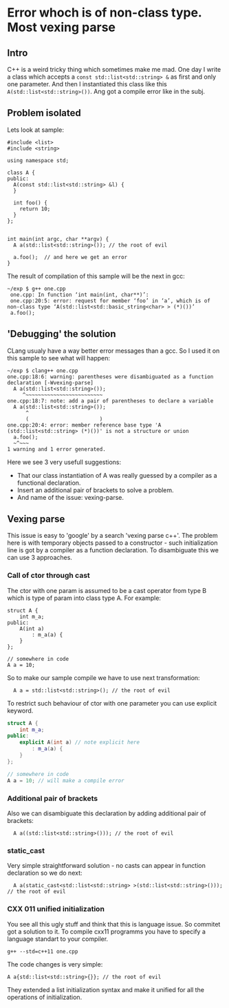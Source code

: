 # Error whoch is of non-class type. Most vexing parse #
## Intro ##
C++ is a weird tricky thing which sometimes make me mad.
One day I write a class which accepts a `const std::list<std::string> &` as first and only one parameter.
And then I instantiated this class like this `A(std::list<std::string>())`. Ang got a compile error like in the subj.

## Problem isolated ##
Lets look at sample:

	#include <list>
	#include <string>

	using namespace std;

	class A {
	public:
	  A(const std::list<std::string> &l) {
	  }

	  int foo() {
		return 10;
	  }
	};


	int main(int argc, char **argv) {
	  A a(std::list<std::string>()); // the root of evil

	  a.foo();  // and here we get an error
	}

The result of compilation of this sample will be the next in gcc:

	~/exp $ g++ one.cpp
	 one.cpp: In function ‘int main(int, char**)’:
	 one.cpp:20:5: error: request for member ‘foo’ in ‘a’, which is of non-class type ‘A(std::list<std::basic_string<char> > (*)())’
	 a.foo();

## 'Debugging' the solution ##
CLang usualy have a way better error messages than a gcc. So I used it on this sample to see what will happen:

    ~/exp $ clang++ one.cpp
    one.cpp:18:6: warning: parentheses were disambiguated as a function declaration [-Wvexing-parse]
      A a(std::list<std::string>());
         ^~~~~~~~~~~~~~~~~~~~~~~~~~
    one.cpp:18:7: note: add a pair of parentheses to declare a variable
      A a(std::list<std::string>());
          ^
          (                       )
    one.cpp:20:4: error: member reference base type 'A (std::list<std::string> (*)())' is not a structure or union
      a.foo();
      ~^~~~
    1 warning and 1 error generated.

Here we see 3 very usefull suggestions:

* That our class instantiation of A was really guessed by a compiler as a functional declaration.
* Insert an additional pair of brackets to solve a problem.
* And name of the issue: vexing-parse.

## Vexing parse ##
This issue is easy to 'google' by a search 'vexing parse c++'.
The problem here is with temporary objects passed to a constructor - such initialization line is got by a compiler as a function declaration.
To disambiguate this we can use 3 approaches.

### Call of ctor through cast ###
The ctor with one param is assumed to be a cast operator from type B which is type of param into class type A.
For example:

    struct A {
        int m_a;
    public:
        A(int a)
            : m_a(a) {
        }
    };
    
    // somewhere in code
    A a = 10;


So to make our sample compile we have to use next transformation:

	  A a = std::list<std::string>(); // the root of evil

To restrict such behaviour of ctor with one parameter you can use explicit keyword.

```c++
struct A {
    int m_a;
public:
    explicit A(int a) // note explicit here
        : m_a(a) {
    }
};

// somewhere in code
A a = 10; // will make a compile error
```

### Additional pair of brackets ###
Also we can disambiguate this declaration by adding additional pair of brackets:

	  A a((std::list<std::string>())); // the root of evil

### static_cast ###
Very simple straightforward solution - no casts can appear in function declaration so we do next:

	  A a(static_cast<std::list<std::string> >(std::list<std::string>())); // the root of evil

### CXX 011 unified initialization ###
You see all this ugly stuff and think that this is language issue. So commitet got a solution to it.
To compile cxx11 programms you have to specify a language standart to your compiler.

    g++ --std=c++11 one.cpp

The code changes is very simple:

    A a{std::list<std::string>{}}; // the root of evil

They extended a list initialization syntax and make it unified for all the operations of initialization.
